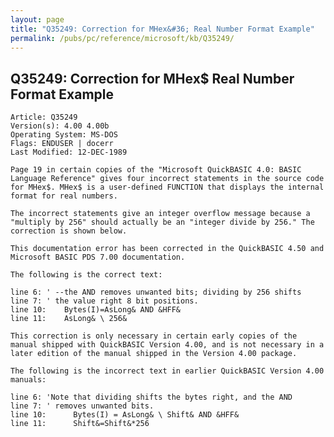 ```yaml
---
layout: page
title: "Q35249: Correction for MHex&#36; Real Number Format Example"
permalink: /pubs/pc/reference/microsoft/kb/Q35249/
---
```


## Q35249: Correction for MHex&#36; Real Number Format Example

	Article: Q35249
	Version(s): 4.00 4.00b
	Operating System: MS-DOS
	Flags: ENDUSER | docerr
	Last Modified: 12-DEC-1989
	
	Page 19 in certain copies of the "Microsoft QuickBASIC 4.0: BASIC
	Language Reference" gives four incorrect statements in the source code
	for MHex$. MHex$ is a user-defined FUNCTION that displays the internal
	format for real numbers.
	
	The incorrect statements give an integer overflow message because a
	"multiply by 256" should actually be an "integer divide by 256." The
	correction is shown below.
	
	This documentation error has been corrected in the QuickBASIC 4.50 and
	Microsoft BASIC PDS 7.00 documentation.
	
	The following is the correct text:
	
	line 6: ' --the AND removes unwanted bits; dividing by 256 shifts
	line 7: ' the value right 8 bit positions.
	line 10:    Bytes(I)=AsLong& AND &HFF&
	line 11:    AsLong& \ 256&
	
	This correction is only necessary in certain early copies of the
	manual shipped with QuickBASIC Version 4.00, and is not necessary in a
	later edition of the manual shipped in the Version 4.00 package.
	
	The following is the incorrect text in earlier QuickBASIC Version 4.00
	manuals:
	
	line 6: 'Note that dividing shifts the bytes right, and the AND
	line 7: ' removes unwanted bits.
	line 10:      Bytes(I) = AsLong& \ Shift& AND &HFF&
	line 11:      Shift&=Shift&*256
